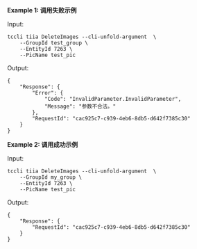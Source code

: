 **Example 1: 调用失败示例**



Input: 

```
tccli tiia DeleteImages --cli-unfold-argument  \
    --GroupId test_group \
    --EntityId 7263 \
    --PicName test_pic
```

Output: 
```
{
    "Response": {
        "Error": {
            "Code": "InvalidParameter.InvalidParameter",
            "Message": "参数不合法。"
        },
        "RequestId": "cac925c7-c939-4eb6-8db5-d642f7385c30"
    }
}
```

**Example 2: 调用成功示例**



Input: 

```
tccli tiia DeleteImages --cli-unfold-argument  \
    --GroupId my_group \
    --EntityId 7263 \
    --PicName test_pic
```

Output: 
```
{
    "Response": {
        "RequestId": "cac925c7-c939-4eb6-8db5-d642f7385c30"
    }
}
```

